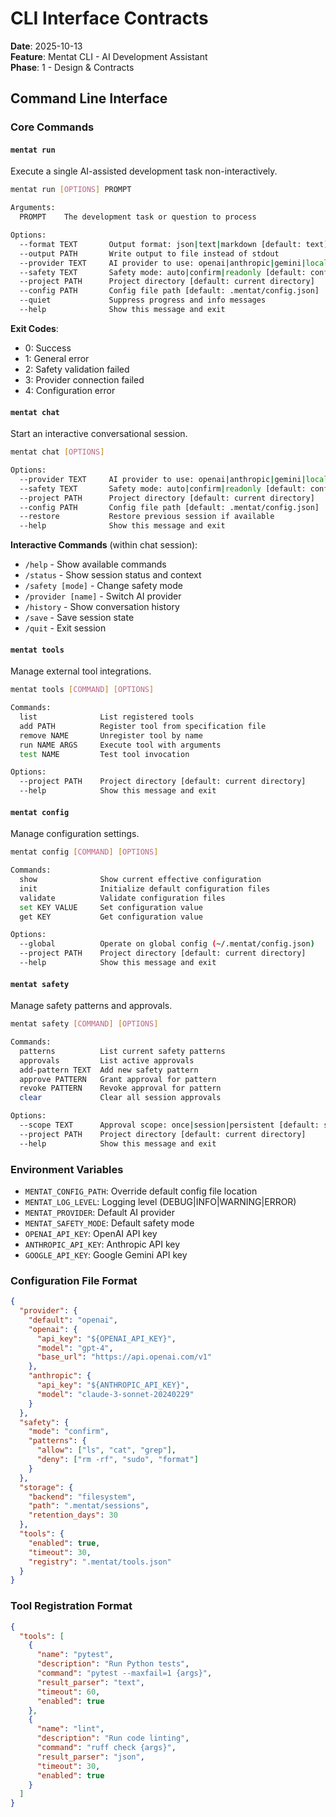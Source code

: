 # CLI Interface Contracts

**Date**: 2025-10-13  
**Feature**: Mentat CLI - AI Development Assistant  
**Phase**: 1 - Design & Contracts

## Command Line Interface

### Core Commands

#### `mentat run`
Execute a single AI-assisted development task non-interactively.

```bash
mentat run [OPTIONS] PROMPT

Arguments:
  PROMPT    The development task or question to process

Options:
  --format TEXT       Output format: json|text|markdown [default: text]
  --output PATH       Write output to file instead of stdout  
  --provider TEXT     AI provider to use: openai|anthropic|gemini|local
  --safety TEXT       Safety mode: auto|confirm|readonly [default: confirm]
  --project PATH      Project directory [default: current directory]
  --config PATH       Config file path [default: .mentat/config.json]
  --quiet             Suppress progress and info messages
  --help              Show this message and exit
```

**Exit Codes**:
- 0: Success
- 1: General error
- 2: Safety validation failed
- 3: Provider connection failed
- 4: Configuration error

#### `mentat chat`
Start an interactive conversational session.

```bash
mentat chat [OPTIONS]

Options:
  --provider TEXT     AI provider to use: openai|anthropic|gemini|local
  --safety TEXT       Safety mode: auto|confirm|readonly [default: confirm]
  --project PATH      Project directory [default: current directory] 
  --config PATH       Config file path [default: .mentat/config.json]
  --restore           Restore previous session if available
  --help              Show this message and exit
```

**Interactive Commands** (within chat session):
- `/help` - Show available commands
- `/status` - Show session status and context
- `/safety [mode]` - Change safety mode
- `/provider [name]` - Switch AI provider  
- `/history` - Show conversation history
- `/save` - Save session state
- `/quit` - Exit session

#### `mentat tools`
Manage external tool integrations.

```bash
mentat tools [COMMAND] [OPTIONS]

Commands:
  list              List registered tools
  add PATH          Register tool from specification file
  remove NAME       Unregister tool by name
  run NAME ARGS     Execute tool with arguments
  test NAME         Test tool invocation

Options:
  --project PATH    Project directory [default: current directory]
  --help            Show this message and exit
```

#### `mentat config`
Manage configuration settings.

```bash
mentat config [COMMAND] [OPTIONS]

Commands:
  show              Show current effective configuration
  init              Initialize default configuration files
  validate          Validate configuration files
  set KEY VALUE     Set configuration value
  get KEY           Get configuration value

Options:
  --global          Operate on global config (~/.mentat/config.json)
  --project PATH    Project directory [default: current directory]
  --help            Show this message and exit
```

#### `mentat safety`
Manage safety patterns and approvals.

```bash
mentat safety [COMMAND] [OPTIONS]

Commands:
  patterns          List current safety patterns
  approvals         List active approvals  
  add-pattern TEXT  Add new safety pattern
  approve PATTERN   Grant approval for pattern
  revoke PATTERN    Revoke approval for pattern
  clear             Clear all session approvals

Options:
  --scope TEXT      Approval scope: once|session|persistent [default: session]
  --project PATH    Project directory [default: current directory]
  --help            Show this message and exit
```

### Environment Variables

- `MENTAT_CONFIG_PATH`: Override default config file location
- `MENTAT_LOG_LEVEL`: Logging level (DEBUG|INFO|WARNING|ERROR)
- `MENTAT_PROVIDER`: Default AI provider
- `MENTAT_SAFETY_MODE`: Default safety mode
- `OPENAI_API_KEY`: OpenAI API key
- `ANTHROPIC_API_KEY`: Anthropic API key
- `GOOGLE_API_KEY`: Google Gemini API key

### Configuration File Format

```json
{
  "provider": {
    "default": "openai",
    "openai": {
      "api_key": "${OPENAI_API_KEY}",
      "model": "gpt-4",
      "base_url": "https://api.openai.com/v1"
    },
    "anthropic": {
      "api_key": "${ANTHROPIC_API_KEY}",
      "model": "claude-3-sonnet-20240229"
    }
  },
  "safety": {
    "mode": "confirm",
    "patterns": {
      "allow": ["ls", "cat", "grep"],
      "deny": ["rm -rf", "sudo", "format"]
    }
  },
  "storage": {
    "backend": "filesystem",
    "path": ".mentat/sessions",
    "retention_days": 30
  },
  "tools": {
    "enabled": true,
    "timeout": 30,
    "registry": ".mentat/tools.json"
  }
}
```

### Tool Registration Format

```json
{
  "tools": [
    {
      "name": "pytest",
      "description": "Run Python tests",
      "command": "pytest --maxfail=1 {args}",
      "result_parser": "text",
      "timeout": 60,
      "enabled": true
    },
    {
      "name": "lint",
      "description": "Run code linting",
      "command": "ruff check {args}",
      "result_parser": "json",
      "timeout": 30,
      "enabled": true
    }
  ]
}
```
